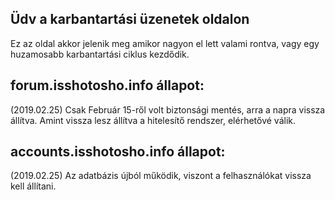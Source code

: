 ## Üdv a karbantartási üzenetek oldalon

Ez az oldal akkor jelenik meg amikor nagyon el lett valami rontva, vagy egy huzamosabb karbantartási ciklus kezdődik.

## forum.isshotosho.info állapot:
(2019.02.25) Csak Február 15-ről volt biztonsági mentés, arra a napra vissza állítva. Amint vissza lesz állítva a hitelesítő rendszer, elérhetővé válik.

## accounts.isshotosho.info állapot:
(2019.02.25) Az adatbázis újból működik, viszont a felhasználókat vissza kell állítani.
